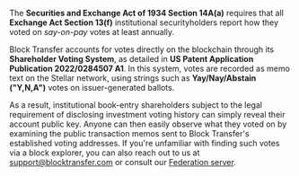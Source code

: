 The **Securities and Exchange Act of 1934 Section 14A(a)** requires that all **Exchange Act Section 13(f)** institutional securityholders report how they voted on *say-on-pay* votes at least annually. 

Block Transfer accounts for votes directly on the blockchain through its **Shareholder Voting System**, as detailed in **US Patent Application Publication 2022/0284507 A1**. In this system, votes are recorded as memo text on the Stellar network, using strings such as **Yay/Nay/Abstain ("Y,N,A")** votes on issuer-generated ballots.

As a result, institutional book-entry shareholders subject to the legal requirement of disclosing investment voting history can simply reveal their account public key. Anyone can then easily observe what they voted on by examining the public transaction memos sent to Block Transfer's established voting addresses. If you're unfamiliar with finding such votes via a block explorer, you can also reach out to us at [support@blocktransfer.com](mailto:support@blocktransfer.com?subject=Voting%20History%20Inquiry%20for%20Company%20X%20(Account%20Y)&body=Hello%20Block%20Transfer%20Support%2C%0A%0AI%20am%20inquiring%20about%20disclosing%20my%20investment%20voting%20history%20as%20per%20the%20disclosures%20required%20by%20the%20Securities%20and%20Exchange%20Act%20of%201934%20Section%2014A(a)%20for%20my%20company%20%22X%22%20with%20account%20number%20%22Y%22.%20Please%20assist%20me%20with%20the%20process.%0A%0AThank%20you%2C%0A%5BYour%20Name%5D) or consult our [Federation server](https://api.blocktransfer.com/federation).
